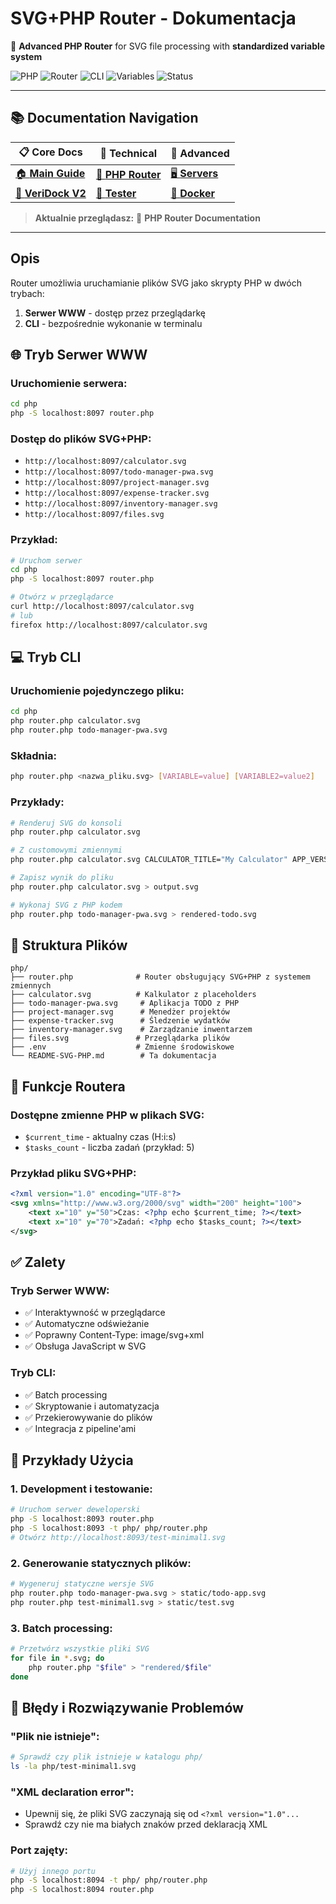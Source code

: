 # SVG+PHP Router - Dokumentacja

🐘 **Advanced PHP Router** for SVG file processing with **standardized variable system**

![PHP](https://img.shields.io/badge/PHP-8.2%2B-777bb4.svg)
![Router](https://img.shields.io/badge/type-Router-blue.svg)
![CLI](https://img.shields.io/badge/mode-CLI%2BWWW-green.svg)
![Variables](https://img.shields.io/badge/variables-standardized-orange.svg)
![Status](https://img.shields.io/badge/status-production-brightgreen.svg)

---

## 📚 **Documentation Navigation**

| 📋 **Core Docs** | 🔧 **Technical** | 🚀 **Advanced** |
|---|---|---|
| [🏠 **Main Guide**](../README.md) | [🐘 **PHP Router**](README.md) | [🖥️ **Servers**](../servers/README.md) |
| [📖 **VeriDock V2**](../documentation/README.md) | [🧪 **Tester**](../tester/README.md) | [🐳 **Docker**](../servers/docker/) |

> **Aktualnie przeglądasz:** 🐘 **PHP Router Documentation**

---

## Opis
Router umożliwia uruchamianie plików SVG jako skrypty PHP w dwóch trybach:
1. **Serwer WWW** - dostęp przez przeglądarkę
2. **CLI** - bezpośrednie wykonanie w terminalu

## 🌐 Tryb Serwer WWW

### Uruchomienie serwera:
```bash
cd php
php -S localhost:8097 router.php
```

### Dostęp do plików SVG+PHP:
- `http://localhost:8097/calculator.svg`
- `http://localhost:8097/todo-manager-pwa.svg`
- `http://localhost:8097/project-manager.svg`
- `http://localhost:8097/expense-tracker.svg`
- `http://localhost:8097/inventory-manager.svg`
- `http://localhost:8097/files.svg`

### Przykład:
```bash
# Uruchom serwer
cd php
php -S localhost:8097 router.php

# Otwórz w przeglądarce
curl http://localhost:8097/calculator.svg
# lub
firefox http://localhost:8097/calculator.svg
```

## 💻 Tryb CLI

### Uruchomienie pojedynczego pliku:
```bash
cd php
php router.php calculator.svg
php router.php todo-manager-pwa.svg
```

### Składnia:
```bash
php router.php <nazwa_pliku.svg> [VARIABLE=value] [VARIABLE2=value2]
```

### Przykłady:
```bash
# Renderuj SVG do konsoli
php router.php calculator.svg

# Z customowymi zmiennymi
php router.php calculator.svg CALCULATOR_TITLE="My Calculator" APP_VERSION="2.0"

# Zapisz wynik do pliku
php router.php calculator.svg > output.svg

# Wykonaj SVG z PHP kodem
php router.php todo-manager-pwa.svg > rendered-todo.svg
```

## 📁 Struktura Plików

```
php/
├── router.php              # Router obsługujący SVG+PHP z systemem zmiennych
├── calculator.svg          # Kalkulator z placeholders
├── todo-manager-pwa.svg     # Aplikacja TODO z PHP
├── project-manager.svg      # Menedżer projektów
├── expense-tracker.svg      # Śledzenie wydatków
├── inventory-manager.svg    # Zarządzanie inwentarzem
├── files.svg               # Przeglądarka plików
├── .env                    # Zmienne środowiskowe
└── README-SVG-PHP.md        # Ta dokumentacja
```

## 🔧 Funkcje Routera

### Dostępne zmienne PHP w plikach SVG:
- `$current_time` - aktualny czas (H:i:s)
- `$tasks_count` - liczba zadań (przykład: 5)

### Przykład pliku SVG+PHP:
```xml
<?xml version="1.0" encoding="UTF-8"?>
<svg xmlns="http://www.w3.org/2000/svg" width="200" height="100">
    <text x="10" y="50">Czas: <?php echo $current_time; ?></text>
    <text x="10" y="70">Zadań: <?php echo $tasks_count; ?></text>
</svg>
```

## ✅ Zalety

### Tryb Serwer WWW:
- ✅ Interaktywność w przeglądarce
- ✅ Automatyczne odświeżanie
- ✅ Poprawny Content-Type: image/svg+xml
- ✅ Obsługa JavaScript w SVG

### Tryb CLI:
- ✅ Batch processing
- ✅ Skryptowanie i automatyzacja
- ✅ Przekierowywanie do plików
- ✅ Integracja z pipeline'ami

## 🚀 Przykłady Użycia

### 1. Development i testowanie:
```bash
# Uruchom serwer deweloperski
php -S localhost:8093 router.php
php -S localhost:8093 -t php/ php/router.php
# Otwórz http://localhost:8093/test-minimal1.svg
```

### 2. Generowanie statycznych plików:
```bash
# Wygeneruj statyczne wersje SVG
php router.php todo-manager-pwa.svg > static/todo-app.svg
php router.php test-minimal1.svg > static/test.svg
```

### 3. Batch processing:
```bash
# Przetwórz wszystkie pliki SVG
for file in *.svg; do
    php router.php "$file" > "rendered/$file"
done
```

## 📝 Błędy i Rozwiązywanie Problemów

### "Plik nie istnieje":
```bash
# Sprawdź czy plik istnieje w katalogu php/
ls -la php/test-minimal1.svg
```

### "XML declaration error":
- Upewnij się, że pliki SVG zaczynają się od `<?xml version="1.0"...`
- Sprawdź czy nie ma białych znaków przed deklaracją XML

### Port zajęty:
```bash
# Użyj innego portu
php -S localhost:8094 -t php/ php/router.php
php -S localhost:8094 router.php
```
